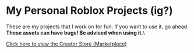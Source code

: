 # My Personal Roblox Projects (ig?)

These are my projects that I work on for fun. If you want to use it, go ahead.\
**These assets can have bugs! Be advised when using it.**\

[Click here to view the Creator Store (Marketplace)](https://create.roblox.com/store/models?creatorName=fattah412&includeOnlyVerifiedCreators=true&keyword=&pageNumber=1)
